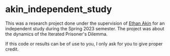 # akin_independent_study

This was a research project done under the supervision of [Ethan Akin](https://math.sci.ccny.cuny.edu/person/ethan-akin/) for an independent study during the Spring 2023 semester. The project was about the dynamics of the Iterated Prisoner's Dilemma. 

If this code or results can be of use to you, I only ask for you to give proper credit. 
